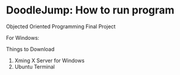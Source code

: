 # DoodleJump: How to run program
Objected Oriented Programming Final Project

For Windows:

Things to Download
1. Xming X Server for Windows
2. Ubuntu Terminal 

